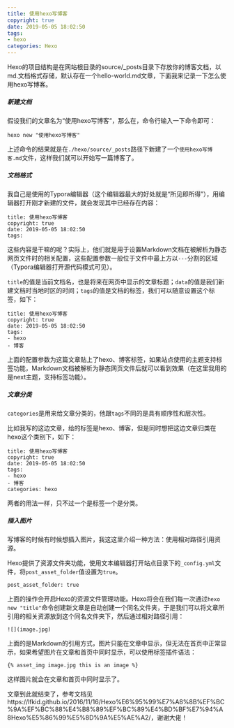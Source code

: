 ```yaml
---
title: 使用hexo写博客
copyright: true
date: 2019-05-05 18:02:50
tags: 
- hexo
categories: Hexo
---
```


Hexo的项目结构是在网站根目录的source/_posts目录下存放你的博客文档，以md.文档格式存储，默认存在一个hello-world.md文章，下面我来记录一下怎么使用hexo写博客。

<!--more-->

##### 新建文档

假设我们的文章名为“使用hexo写博客“，那么在，命令行输入一下命令即可：

```
hexo new "使用hexo写博客"
```

上述命令的结果就是在`./hexo/source/_posts`路径下新建了一个`使用hexo写博客.md`文件，这样我们就可以开始写一篇博客了。

##### 文档格式

我自己是使用的Typora编辑器（这个编辑器最大的好处就是“所见即所得”），用编辑器打开刚才新建的文件，就会发现其中已经存在内容：

```
title: 使用hexo写博客
copyright: true
date: 2019-05-05 18:02:50
tags: 
```

这些内容是干嘛的呢？实际上，他们就是用于设置Markdown文档在被解析为静态网页文件时的相关配置，这些配置参数一般位于文件中最上方以`---`分割的区域（Typora编辑器打开源代码模式可见）。

`title`的值是当前文档名，也是将来在网页中显示的文章标题；`data`的值是我们新建文档时当地时区的时间；`tags`的值是文档的标签，我们可以随意设置这个标签，如下：

```
title: 使用hexo写博客
copyright: true
date: 2019-05-05 18:02:50
tags: 
- hexo
- 博客
```

上面的配置参数为这篇文章贴上了hexo、博客标签，如果站点使用的主题支持标签功能，Markdown文档被解析为静态网页文件后就可以看到效果（在这里我用的是next主题，支持标签功能）。

##### 文章分类

`categories`是用来给文章分类的，他跟`tags`不同的是具有顺序性和层次性。

比如我写的这边文章，给的标签是hexo、博客，但是同时想把这边文章归类在hexo这个类别下，如下：

```
title: 使用hexo写博客
copyright: true
date: 2019-05-05 18:02:50
tags: 
- hexo
- 博客
categories: hexo
```

两者的用法一样，只不过一个是标签一个是分类。

##### 插入图片

写博客的时候有时候想插入图片，我这这里介绍一种方法：使用相对路径引用资源。

Hexo提供了资源文件夹功能，使用文本编辑器打开站点目录下的`_config.yml`文件，将`post_asset_folder`值设置为`true`。

```
post_asset_folder: true
```

上面的操作会开启Hexo的资源文件管理功能。Hexo将会在我们每一次通过`hexo new "title"`命令创建新文章是自动创建一个同名文件夹，于是我们可以将文章所引用的相关资源放到这个同名文件夹下，然后通过相对路径引用：

```
![](image.jpg)
```

上面的是Markdown的引用方式，图片只能在文章中显示，但无法在首页中正常显示，如果希望图片在文章和首页中同时显示，可以使用标签插件语法：

```
{% asset_img image.jpg this is an image %}
```

这样图片就会在文章和首页中同时显示了。





文章到此就结束了，参考文档见https://lfkid.github.io/2016/11/16/Hexo%E6%95%99%E7%A8%8B%EF%BC%9A%EF%BC%88%E4%B8%89%EF%BC%89%E4%BD%BF%E7%94%A8Hexo%E5%86%99%E5%8D%9A%E5%AE%A2/，谢谢大佬！

